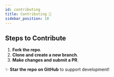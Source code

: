 ```yaml
---
id: contributing
title: Contributing 🤝
sidebar_position: 10
---
```


## Steps to Contribute

1. **Fork the repo**.
2. **Clone and create a new branch**.
3. **Make changes and submit a PR**.

✨ **Star the repo on GitHub** to support development!
